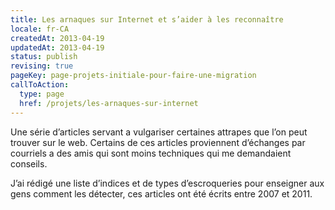 ```yaml
---
title: Les arnaques sur Internet et s’aider à les reconnaître
locale: fr-CA
createdAt: 2013-04-19
updatedAt: 2013-04-19
status: publish
revising: true
pageKey: page-projets-initiale-pour-faire-une-migration
callToAction:
  type: page
  href: /projets/les-arnaques-sur-internet
---
```


Une série d’articles servant a vulgariser certaines attrapes que l’on peut
trouver sur le web. Certains de ces articles proviennent d’échanges par
courriels a des amis qui sont moins techniques qui me demandaient conseils.

J’ai rédigé une liste d’indices et de types d’escroqueries pour enseigner aux
gens comment les détecter, ces articles ont été écrits entre 2007 et 2011.
